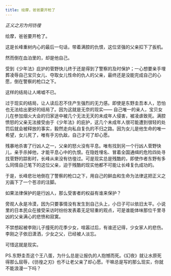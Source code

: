 ```yaml
---
title: 绘摩，爸爸要开枪了
---
```


*正义之刃为何彷徨*

绘摩，爸爸要开枪了。

这是长峰重树内心的最后一句话，带着满腔的仇恨，这位坚强的父亲扣下了扳机。

然而倒在血泊里的，却是他自己。

受到《少年法》庇护的菅野快儿终于还是得到了警察的及时保护；一心想要亲手埋葬凌辱自己宝贝女儿、夺取女儿性命的仇人的父亲，最终还是没能完成自己的心愿，倒在警察的枪口之下。

这样的结局让人唏嘘不已。

过于现实的结局，让人读后忍不住产生强烈的无力感。即使是东野圭吾本人，恐怕也无法给出更好的结局了。因为这就是无奈的现实——
自己唯一的亲人，宝贝女儿在参加烟火大会的归家途中被几个无法无天的未成年人侵害，被凌虐致死。满腔愤怒的父亲无法接受由于《少年法》的庇护，这几个未成年人很可能遭到很轻的处罚后就会被释放的事实，毅然走向私自复仇的不归之路。因为女儿是他生命的唯一希望，女儿死了，唯有手刃仇敌，自己才可了却心愿。

残暴地杀害了行凶人之一，父亲的怒火没有平息。唯有找到另一个行凶人菅野快儿，亲手杀掉他，才能平息心中的仇恨。在隐姓埋名、冒着全国通缉的危险四处寻找菅野的踪影时，长峰从来没有彷徨过。可是现实总是残酷的，即使作者东野有多么同情自己笔下的这位父亲，迫于残酷的现实他都不可能让长峰复仇成功的。

于是，长峰悲壮地倒在了警察的枪口之下，用自己的鲜血和生命为法律这把正义之刃画下了一个苍凉的注脚。

如果法律保护的是行凶人，那么受害者的权益有谁来保护？

旁观人永是冷漠，因为只要事情没有发生到自己头上，小日子可以依旧太平。小说里的日本民众在接受采访时纷纷发表着无足轻重的观点，可是谁能体味那位千里寻凶的父亲满心的悲愤和寂寞。

不禁想起被李刚儿子撞死的花季少女，喧嚣过后，有谁还记得，少女家人的悲伤。李刚之子依旧潇洒，少女之父，已经被人淡忘。

可惜这就是现实。


PS.东野圭吾这个王八蛋，为什么总是让报仇的人抱憾而死。《幻夜》就让水原死得那么屈辱，《彷徨之刃》也不让老父亲了却心愿。干嘛总是写的那么现实，你就不能浪漫一下吗？